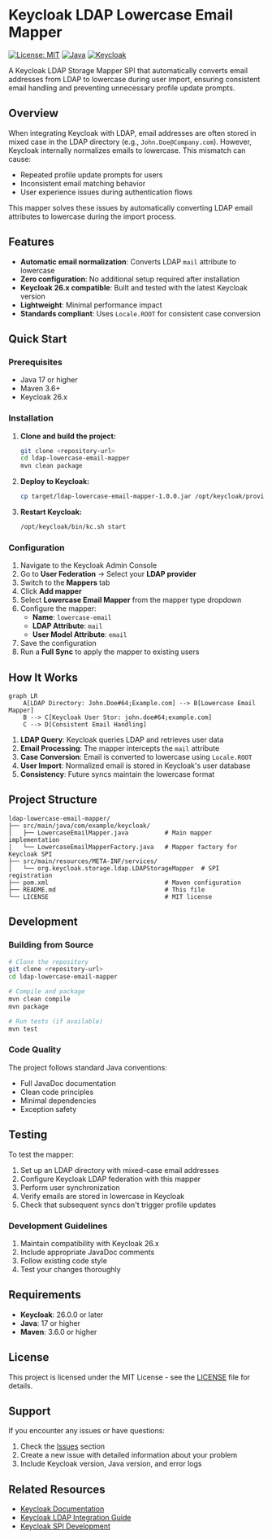 # Keycloak LDAP Lowercase Email Mapper

[![License: MIT](https://img.shields.io/badge/License-MIT-yellow.svg)](https://opensource.org/licenses/MIT)
[![Java](https://img.shields.io/badge/Java-17+-orange)](https://www.oracle.com/java/)
[![Keycloak](https://img.shields.io/badge/Keycloak-26.x-red)](https://www.keycloak.org/)

A Keycloak LDAP Storage Mapper SPI that automatically converts email addresses from LDAP to lowercase during user import, ensuring consistent email handling and preventing unnecessary profile update prompts.

## Overview

When integrating Keycloak with LDAP, email addresses are often stored in mixed case in the LDAP directory (e.g., `John.Doe@Company.com`). However, Keycloak internally normalizes emails to lowercase. This mismatch can cause:

- Repeated profile update prompts for users
- Inconsistent email matching behavior
- User experience issues during authentication flows

This mapper solves these issues by automatically converting LDAP email attributes to lowercase during the import process.

## Features

- **Automatic email normalization**: Converts LDAP `mail` attribute to lowercase
- **Zero configuration**: No additional setup required after installation
- **Keycloak 26.x compatible**: Built and tested with the latest Keycloak version
- **Lightweight**: Minimal performance impact
- **Standards compliant**: Uses `Locale.ROOT` for consistent case conversion

## Quick Start

### Prerequisites

- Java 17 or higher
- Maven 3.6+
- Keycloak 26.x

### Installation

1. **Clone and build the project:**
   ```bash
   git clone <repository-url>
   cd ldap-lowercase-email-mapper
   mvn clean package
   ```

2. **Deploy to Keycloak:**
   ```bash
   cp target/ldap-lowercase-email-mapper-1.0.0.jar /opt/keycloak/providers/
   ```

3. **Restart Keycloak:**
   ```bash
   /opt/keycloak/bin/kc.sh start
   ```

### Configuration

1. Navigate to the Keycloak Admin Console
2. Go to **User Federation** → Select your **LDAP provider**  
3. Switch to the **Mappers** tab
4. Click **Add mapper**
5. Select **Lowercase Email Mapper** from the mapper type dropdown
6. Configure the mapper:
   - **Name**: `lowercase-email`
   - **LDAP Attribute**: `mail`
   - **User Model Attribute**: `email`
7. Save the configuration
8. Run a **Full Sync** to apply the mapper to existing users

## How It Works

```mermaid
graph LR
    A[LDAP Directory: John.Doe#64;Example.com] --> B[Lowercase Email Mapper]
    B --> C[Keycloak User Stor: john.doe#64;example.com]
    C --> D[Consistent Email Handling]
```

1. **LDAP Query**: Keycloak queries LDAP and retrieves user data
2. **Email Processing**: The mapper intercepts the `mail` attribute
3. **Case Conversion**: Email is converted to lowercase using `Locale.ROOT`
4. **User Import**: Normalized email is stored in Keycloak's user database
5. **Consistency**: Future syncs maintain the lowercase format

## Project Structure

```
ldap-lowercase-email-mapper/
├── src/main/java/com/example/keycloak/
│   ├── LowercaseEmailMapper.java          # Main mapper implementation
│   └── LowercaseEmailMapperFactory.java   # Mapper factory for Keycloak SPI
├── src/main/resources/META-INF/services/
│   └── org.keycloak.storage.ldap.LDAPStorageMapper  # SPI registration
├── pom.xml                                # Maven configuration
├── README.md                              # This file
└── LICENSE                                # MIT license
```

## Development

### Building from Source

```bash
# Clone the repository
git clone <repository-url>
cd ldap-lowercase-email-mapper

# Compile and package
mvn clean compile
mvn package

# Run tests (if available)
mvn test
```

### Code Quality

The project follows standard Java conventions:
- Full JavaDoc documentation
- Clean code principles
- Minimal dependencies
- Exception safety

## Testing

To test the mapper:

1. Set up an LDAP directory with mixed-case email addresses
2. Configure Keycloak LDAP federation with this mapper
3. Perform user synchronization
4. Verify emails are stored in lowercase in Keycloak
5. Check that subsequent syncs don't trigger profile updates

### Development Guidelines

1. Maintain compatibility with Keycloak 26.x
2. Include appropriate JavaDoc comments
3. Follow existing code style
4. Test your changes thoroughly

## Requirements

- **Keycloak**: 26.0.0 or later
- **Java**: 17 or higher
- **Maven**: 3.6.0 or higher

## License

This project is licensed under the MIT License - see the [LICENSE](LICENSE) file for details.

## Support

If you encounter any issues or have questions:

1. Check the [Issues](../../issues) section
2. Create a new issue with detailed information about your problem
3. Include Keycloak version, Java version, and error logs

## Related Resources

- [Keycloak Documentation](https://www.keycloak.org/documentation)
- [Keycloak LDAP Integration Guide](https://www.keycloak.org/docs/latest/server_admin/#_ldap)
- [Keycloak SPI Development](https://www.keycloak.org/docs/latest/server_development/)
